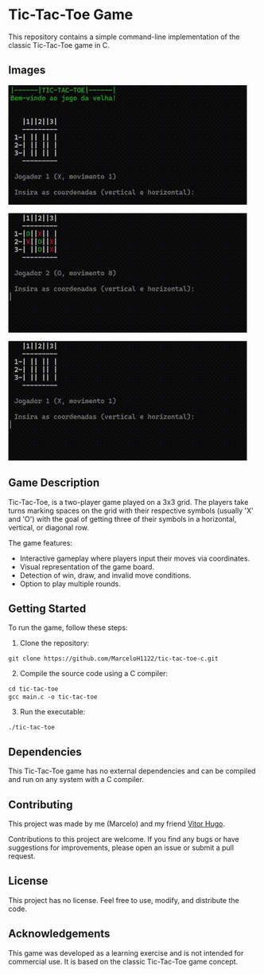 # Tic-Tac-Toe Game

This repository contains a simple command-line implementation of the classic Tic-Tac-Toe game in C.

## Images

![Win](/img/game-win.gif "Win")

![Incorrect movement](/img/game-incorrect-movement.gif "Incorrect movement")

![Draw](/img/game-draw.gif "Draw")

## Game Description

Tic-Tac-Toe, is a two-player game played on a 3x3 grid. The players take turns marking spaces on the grid with their respective symbols (usually 'X' and 'O') with the goal of getting three of their symbols in a horizontal, vertical, or diagonal row.

The game features:

- Interactive gameplay where players input their moves via coordinates.
- Visual representation of the game board.
- Detection of win, draw, and invalid move conditions.
- Option to play multiple rounds.

## Getting Started

To run the game, follow these steps:

1. Clone the repository:

```shell
git clone https://github.com/MarceloH1122/tic-tac-toe-c.git
```

2. Compile the source code using a C compiler:

```shell
cd tic-tac-toe
gcc main.c -o tic-tac-toe
```

3. Run the executable:

```shell
./tic-tac-toe
```

## Dependencies

This Tic-Tac-Toe game has no external dependencies and can be compiled and run on any system with a C compiler.

## Contributing

This project was made by me (Marcelo) and my friend [Vitor Hugo](https://github.com/VitorHugoMoraisDias).

Contributions to this project are welcome. If you find any bugs or have suggestions for improvements, please open an issue or submit a pull request.

## License

This project has no license. Feel free to use, modify, and distribute the code.

## Acknowledgements

This game was developed as a learning exercise and is not intended for commercial use. It is based on the classic Tic-Tac-Toe game concept.
